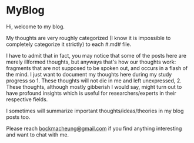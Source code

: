# MyBlog

Hi, welcome to my blog.

My thoughts are very roughly categorized (I know it is impossible to completely categorize it strictly) to each #.md# file. 

I have to admit that in fact, you may notice that some of the posts here are merely illformed thoughts, but anyways that's how our thoughts work: fragments that are not supposed to be spoken out, and occurs in a flash of the mind. I just want to document my thoughts here during my study progress so 1. These thoughts will not die in me and left unexpressed, 2. These thoughts, although mostly gibberish I would say, might turn out to have profound insights which is useful for researchers/experts in their respective fields.

I sometimes will summarize important thoughts/ideas/theories in my blog posts too.

Please reach bockmacheung@gmail.com if you find anything interesting and want to chat with me. 
